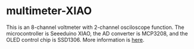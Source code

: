# multimeter-XIAO
 This is an 8-channel voltmeter with 2-channel osciloscope function.  The microcontroller is Seeeduino XIAO, the AD converter is MCP3208, and the OLED control chip is SSD1306.  More information is [here](https://771-8bit.com/ja/blog/multimeter-XIAO/).
